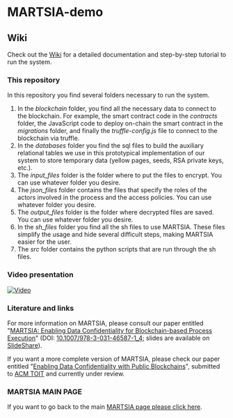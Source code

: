 # MARTSIA-demo

## Wiki
Check out the [Wiki](https://github.com/apwbs/MARTSIA-demo/wiki) for a detailed documentation and step-by-step tutorial to run the system.

### This repository
In this repository you find several folders necessary to run the system. 
1. In the *blockchain* folder, you find all the necessary data to connect to the blockchain. For example, the smart contract code in the *contracts* folder, the JavaScript code to deploy on-chain the smart contract in the *migrations* folder, and finally the *truffle-config.js* file to connect to the blockchain via truffle.
2. In the *databases* folder you find the sql files to build the auxiliary relational tables we use in this prototypical implementation of our system to store temporary data (yellow pages, seeds, RSA private keys, etc.).
3. The *input_files* folder is the folder where to put the files to encrypt. You can use whatever folder you desire.
4. The *json_files* folder contains the files that specify the roles of the actors involved in the process and the access policies. You can use whatever folder you desire.
5. The *output_files* folder is the folder where decrypted files are saved. You can use whatever folder you desire.
6. In the *sh_files* folder you find all the sh files to use MARTSIA. These files simplify the usage and hide several difficult steps, making MARTSIA easier for the user.
7. The *src* folder contains the python scripts that are run through the sh files. 

### Video presentation
[![Video](https://img.youtube.com/vi/RAcifWw1_B0/maxresdefault.jpg)](https://www.youtube.com/watch?v=RAcifWw1_B0)

### Literature and links
For more information on MARTSIA, please consult our paper entitled "[MARTSIA: Enabling Data Confidentiality for Blockchain-based Process Execution](https://arxiv.org/abs/2303.17977)" (DOI: [10.1007/978-3-031-46587-1_4](https://doi.org/10.1007/978-3-031-46587-1_4); slides are available on [SlideShare](https://www.slideshare.net/slideshow/martsia-enabling-data-confidentiality-for-blockchainbased-process-execution/263105804)).

If you want a more complete version of MARTSIA, please check our paper entitled "[Enabling Data Confidentiality with Public Blockchains](https://arxiv.org/abs/2308.03791)", submitted to [ACM TOIT](https://dl.acm.org/journal/toit) and currently under review.

### MARTSIA MAIN PAGE
If you want to go back to the main [MARTSIA page please click here](https://github.com/apwbs/MARTSIA).
